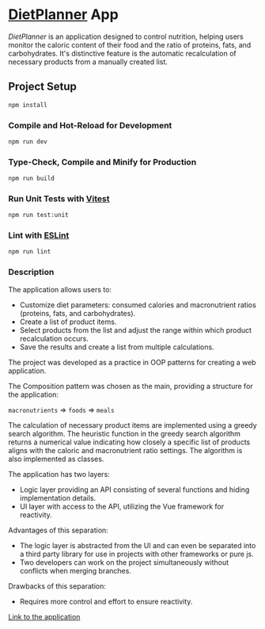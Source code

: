 # [DietPlanner](https://diet-planer.vercel.app/) App

*DietPlanner* is an application designed to control nutrition, helping users monitor the caloric content of their food and the ratio of proteins, fats, and carbohydrates. It's distinctive feature is the automatic recalculation of necessary products from a manually created list.

## Project Setup

```sh
npm install
```

### Compile and Hot-Reload for Development

```sh
npm run dev
```

### Type-Check, Compile and Minify for Production

```sh
npm run build
```

### Run Unit Tests with [Vitest](https://vitest.dev/)

```sh
npm run test:unit
```

### Lint with [ESLint](https://eslint.org/)

```sh
npm run lint
```

### Description

The application allows users to:

- Customize diet parameters: consumed calories and macronutrient ratios (proteins, fats, and carbohydrates).
- Create a list of product items.
- Select products from the list and adjust the range within which product recalculation occurs.
- Save the results and create a list from multiple calculations.

The project was developed as a practice in OOP patterns for creating a web application.

The Composition pattern was chosen as the main, providing a structure for the application:

`macronutrients` ⇒ `foods` ⇒ `meals`

The calculation of necessary product items are implemented using a greedy search algorithm. The heuristic function in the greedy search algorithm returns a numerical value indicating how closely a specific list of products aligns with the caloric and macronutrient ratio settings. The algorithm is also implemented as classes.

The application has two layers:

- Logic layer providing an API consisting of several functions and hiding implementation details.
- UI layer with access to the API, utilizing the Vue framework for reactivity.

Advantages of this separation:

- The logic layer is abstracted from the UI and can even be separated into a third party library for use in projects with other frameworks or pure js.
- Two developers can work on the project simultaneously without conflicts when merging branches.

Drawbacks of this separation:

- Requires more control and effort to ensure reactivity.

[Link to the application](https://diet-planer.vercel.app/)